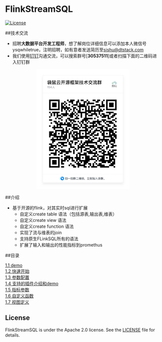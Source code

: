 FlinkStreamSQL
============
[![License](https://img.shields.io/badge/license-Apache%202-4EB1BA.svg)](https://www.apache.org/licenses/LICENSE-2.0.html)

##技术交流
- 招聘**大数据平台开发工程师**，想了解岗位详细信息可以添加本人微信号ysqwhiletrue，注明招聘，如有意者发送简历至[sishu@dtstack.com](mailto:sishu@dtstack.com)
- 我们使用[钉钉](https://www.dingtalk.com/)沟通交流，可以搜索群号[**30537511**]或者扫描下面的二维码进入钉钉群
<div align=center>
     <img src=docs/images/streamsql_dd.jpg width=300 />
</div>

##介绍
 * 基于开源的flink，对其实时sql进行扩展   
    * 自定义create table 语法（包括源表,输出表,维表）
    * 自定义create view 语法
    * 自定义create function 语法
    * 实现了流与维表的join
    * 支持原生FLinkSQL所有的语法
    * 扩展了输入和输出的性能指标到promethus
    
##目录

[ 1.1 demo]((docs/demo.md))  
[ 1.2 快速开始](docs/quickStart.md)  
[ 1.3 参数配置](docs/config.md)  
[ 1.4 支持的插件介绍和demo](docs/pluginsInfo.md)     
[ 1.5 指标参数](docs/newMetric.md)  
[ 1.6 自定义函数](docs/function.md)  
[ 1.7 视图定义](docs/createView.md)  
   
    
## License

FlinkStreamSQL is under the Apache 2.0 license. See the [LICENSE](http://www.apache.org/licenses/LICENSE-2.0) file for details.    
                               
                          
